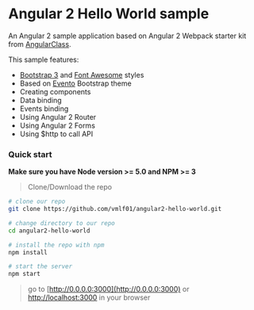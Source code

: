 # Angular 2 Hello World sample

An Angular 2 sample application based on Angular 2 Webpack starter kit from [AngularClass](https://angularclass.com).

This sample features:
* [Bootstrap 3](http://getbootstrap.com/) and [Font Awesome](http://fontawesome.io/) styles
* Based on [Evento](http://shapebootstrap.net/item/1524963-evento-free-music-event-template/live-demo) Bootstrap theme
* Creating components
* Data binding
* Events binding
* Using Angular 2 Router
* Using Angular 2 Forms
* Using $http to call API


### Quick start
**Make sure you have Node version >= 5.0 and NPM >= 3**
> Clone/Download the repo

```bash
# clone our repo
git clone https://github.com/vmlf01/angular2-hello-world.git

# change directory to our repo
cd angular2-hello-world

# install the repo with npm
npm install

# start the server
npm start
```
> go to [http://0.0.0.0:3000](http://0.0.0.0:3000) or [http://localhost:3000](http://localhost:3000) in your browser
